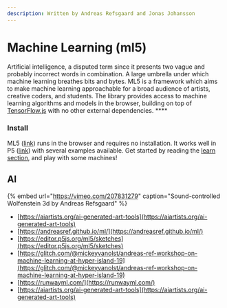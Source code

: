 ```yaml
---
description: Written by Andreas Refsgaard and Jonas Johansson
---
```


# Machine Learning \(ml5\)

Artificial intelligence, a disputed term since it presents two vague and probably incorrect words in combination. A large umbrella under which machine learning breathes bits and bytes. ML5 is a framework which aims to make machine learning approachable for a broad audience of artists, creative coders, and students. The library provides access to machine learning algorithms and models in the browser, building on top of [TensorFlow.js](https://www.tensorflow.org/js) with no other external dependencies. ****

### Install

ML5 \([link](https://ml5js.org/)\) runs in the browser and requires no installation. It works well in P5 \([link](https://editor.p5js.org/)\) with several examples available. Get started by reading the [learn section](https://learn.ml5js.org/docs/#/), and play with some machines! 

## AI

{% embed url="https://vimeo.com/207831279" caption="Sound-controlled Wolfenstein 3d by Andreas Refsgaard" %}

* [https://aiartists.org/ai-generated-art-tools](https://aiartists.org/ai-generated-art-tools)
* [https://andreasref.github.io/ml/](https://andreasref.github.io/ml/)
* [https://editor.p5js.org/ml5/sketches](https://editor.p5js.org/ml5/sketches)
* [https://glitch.com/@mickeyvanolst/andreas-ref-workshop-on-machine-learning-at-hyper-island-19](https://glitch.com/@mickeyvanolst/andreas-ref-workshop-on-machine-learning-at-hyper-island-19)
* [https://runwayml.com/](https://runwayml.com/)
* [https://aiartists.org/ai-generated-art-tools](https://aiartists.org/ai-generated-art-tools)



